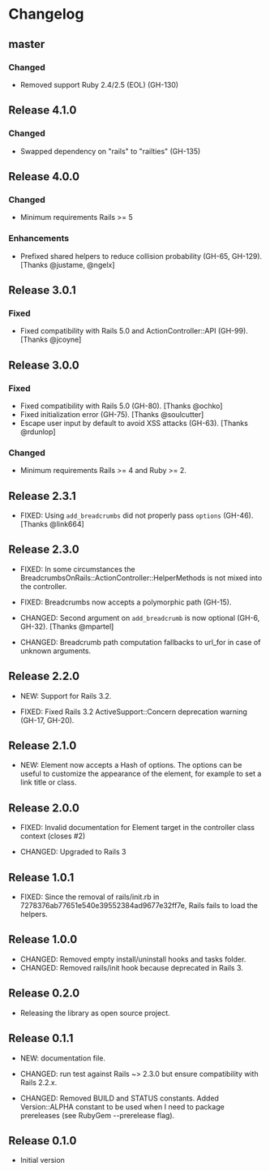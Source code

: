 # Changelog


## master

### Changed

- Removed support Ruby 2.4/2.5 (EOL) (GH-130)

## Release 4.1.0

### Changed

- Swapped dependency on "rails" to "railties" (GH-135)

## Release 4.0.0

### Changed

- Minimum requirements Rails >= 5

### Enhancements

- Prefixed shared helpers to reduce collision probability (GH-65, GH-129). [Thanks @justame, @ngelx]


## Release 3.0.1

### Fixed

- Fixed compatibility with Rails 5.0 and ActionController::API (GH-99). [Thanks @jcoyne]


## Release 3.0.0

### Fixed

- Fixed compatibility with Rails 5.0 (GH-80). [Thanks @ochko]
- Fixed initialization error (GH-75). [Thanks @soulcutter]
- Escape user input by default to avoid XSS attacks (GH-63). [Thanks @rdunlop]

### Changed

- Minimum requirements Rails >= 4 and Ruby >= 2.


## Release 2.3.1

- FIXED: Using `add_breadcrumbs` did not properly pass `options` (GH-46). [Thanks @link664]


## Release 2.3.0

- FIXED: In some circumstances the BreadcrumbsOnRails::ActionController::HelperMethods is not mixed into the controller.
- FIXED: Breadcrumbs now accepts a polymorphic path (GH-15).

- CHANGED: Second argument on `add_breadcrumb` is now optional (GH-6, GH-32). [Thanks @mpartel]
- CHANGED: Breadcrumb path computation fallbacks to url_for in case of unknown arguments.


## Release 2.2.0

- NEW: Support for Rails 3.2.

- FIXED: Fixed Rails 3.2 ActiveSupport::Concern deprecation warning (GH-17, GH-20).


## Release 2.1.0

- NEW: Element now accepts a Hash of options. The options can be useful to customize the appearance of the element, for example to set a link title or class.


## Release 2.0.0

- FIXED: Invalid documentation for Element target in the controller class context (closes #2)

- CHANGED: Upgraded to Rails 3


## Release 1.0.1

- FIXED: Since the removal of rails/init.rb in 7278376ab77651e540e39552384ad9677e32ff7e, Rails fails to load the helpers.


## Release 1.0.0

- CHANGED: Removed empty install/uninstall hooks and tasks folder.
- CHANGED: Removed rails/init hook because deprecated in Rails 3.


## Release 0.2.0

- Releasing the library as open source project.


## Release 0.1.1


- NEW: documentation file.

- CHANGED: run test against Rails ~> 2.3.0 but ensure compatibility with Rails 2.2.x.
- CHANGED: Removed BUILD and STATUS constants. Added Version::ALPHA constant to be used when I need to package prereleases (see RubyGem --prerelease flag).


## Release 0.1.0

- Initial version
